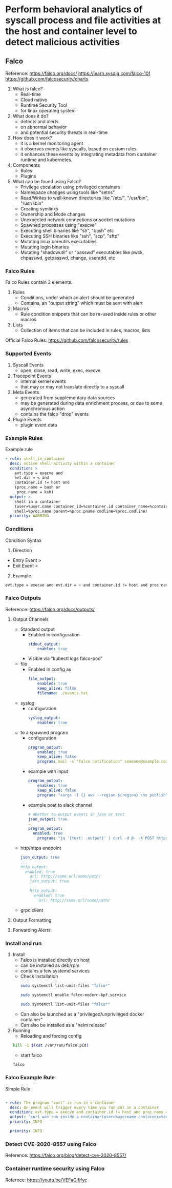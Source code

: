 # Perform behavioral analytics of syscall process and file activities at the host and container level to detect malicious activities

## Falco
Reference:
https://falco.org/docs/
https://learn.sysdig.com/falco-101
https://github.com/falcosecurity/charts

1. What is falco?
	- Real-time
	- Cloud native
	- Runtime Security Tool
	- for linux operating system
2. What does it do?
	- detects and alerts 
	- on abnormal behavior
	- and potential security threats in real-time
3. How does it work?
	- it is a kernel monitoring agent
	- it observes events like syscalls, based on custom rules
	- it enhances these events by integrating metadata from container runtime and kubernetes.
4. Components
	- Rules
	- Plugins
5. What can be found using Falco?
	- Privilege escalation using privileged containers
	- Namespace changes using tools like "setns"
	- Read/Writes to well-known directories like "/etc/", "/usr/bin", "/usr/sbin"
	- Creating symlinks
	- Ownership and Mode changes
	- Unexpected network connections or socket mutations
	- Spawned processes using "execve"
	- Executing shell binaries like "sh", "bash" etc
	- Executing SSH binaries like "ssh", "scp", "sftp"
	- Mutating linux coreutils executables
	- Mutating login binaries
	- Mutating "shadowutil" or "passwd" executables like pwck, chpasswd, getpasswd, change, useradd, etc

### Falco Rules
Falco Rules contain 3 elements:
1. Rules
	- Conditions, under which an alert should be generated
	- Contains, an "output string" which must be sent with alert
2. Macros
	- Rule condition snippets that can be re-used inside rules or other macros
3. Lists
	- Collection of items that can be included in rules, macros, lists

Official Falco Rules:
https://github.com/falcosecurity/rules

### Supported Events
1. Syscall Events
	- open, close, read, write, exec, execve
2. Tracepoint Events
	- internal kernel events
	- that may or may not translate directly to a syscall
3. Meta Events
	- generated from supplementary data sources
	- may be generated during data enrichment process, or due to some asynchronous action
	- contains the falco "drop" events
4. Plugin Events
	- plugin event data

### Example Rules
Example rule
```yaml
- rule: shell_in_container
  desc: notice shell activity within a container
  condition: >
    evt.type = execve and 
    evt.dir = < and 
    container.id != host and 
    (proc.name = bash or
     proc.name = ksh)    
  output: >
    shell in a container
    (user=%user.name container_id=%container.id container_name=%container.name 
    shell=%proc.name parent=%proc.pname cmdline=%proc.cmdline)    
  priority: WARNING

```

### Conditions
Condition Syntax
1. Direction
- Entry Event >
- Exit Event  <

2. Example
```bash
evt.type = execve and evt.dir = < and container.id != host and proc.name = bash
```

### Falco Outputs
Reference: https://falco.org/docs/outputs/
1. Output Channels
	- Standard output
		- Enabled in configuration
			```yaml
			stdout_output:
				enabled: true
			```
		- Visible via "kubectl logs falco-pod"
	- file
		- Enabled in config as
			```yaml
			file_output:
				enabled: true
				keep_alive: false
				filename: ./events.txt
			```
	- syslog
		- configuration
			```yaml
			syslog_output:
				enabled: true
			```
	- to a spawned program
		- configuration
			```yaml
			program_output:
				enabled: true
				keep_alive: false
				program: mail -s "falco notification" someone@example.com
			```
		- example with input
			```yaml
			program_output:
				enabled: true
				keep_alive: false
				program: "xargs -I {} aws --region ${region} sns publish"
			```
		- example post to slack channel
			```yaml
			# Whether to output events in json or text
			json_output: true
			…
			program_output:
			  enabled: true
			    program: "jq '{text: .output}' | curl -d @- -X POST https://hooks.slack.com/services/XXX"

			```
	- http/https endpoint
		```yaml
		json_output: true
		...
		http_output:
		  enabled: true
		    url: http://some.url/some/path/
			json_output: true
			...
			http_output:
			  enabled: true
			    url: http://some.url/some/path/

		```
	- grpc client

2. Output Formatting
3. Forwarding Alerts

### Install and run
1. Install
	- Falco is installed directly on host
	- can be installed as deb/rpm
	- contains a few systemd services
	- Check installation
		```bash
		sudo systemctl list-unit-files "falco*"

		sudo systemctl enable falco-modern-bpf.service

		sudo systemctl list-unit-files "falco*"
		```
	- Can also be launched as a "privileged/unprivileged docker container"
	- Can also be installed as a "helm release"
2. Running
	- Reloading and forcing config
	```bash
	kill -1 $(cat /var/run/falco.pid)
	```
	- start falco
	```bash
	falco
	```

### Falco Example Rule
Simple Rule
```yaml

- rule: The program "curl" is run in a container
  desc: An event will trigger every time you run cat in a container
  condition: evt.type = execve and container.id != host and proc.name = cat
  output: "curl was run inside a container(user=%username container=%container.name image=%container.image proc=%proc.cmdline)"
  priority: INFO

  priority: INFO
```

### Detect CVE-2020-8557 using Falco
Reference: https://falco.org/blog/detect-cve-2020-8557/

### Container runtime security using Falco
Refernce: https://youtu.be/VEFaGjfjfyc

